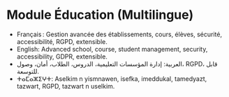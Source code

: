 # Module Éducation (Multilingue)

- Français : Gestion avancée des établissements, cours, élèves, sécurité, accessibilité, RGPD, extensible.
- English: Advanced school, course, student management, security, accessibility, GDPR, extensible.
- العربية: إدارة المؤسسات التعليمية، الدروس، الطلاب، أمان، وصول، RGPD، قابل للتوسعة.
- ⵜⴰⵎⴰⵣⵉⵖⵜ: Aselkim n yismnawen, isefka, imeddukal, tamedyazt, tazwart, RGPD, tazwart n uselkim.
